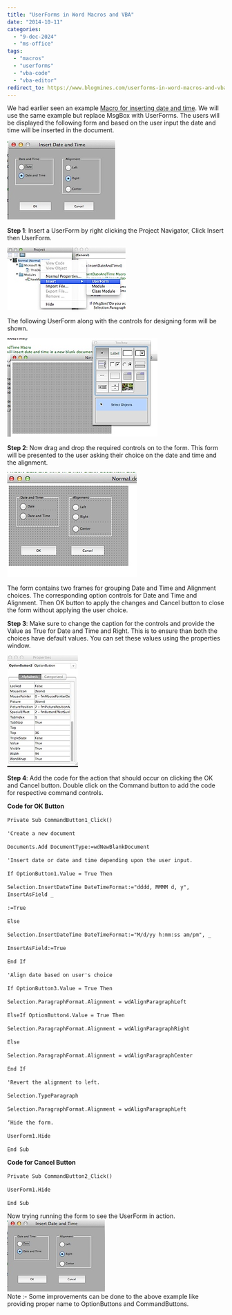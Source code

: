 ```yaml
---
title: "UserForms in Word Macros and VBA"
date: "2014-10-11"
categories: 
  - "9-dec-2024"
  - "ms-office"
tags: 
  - "macros"
  - "userforms"
  - "vba-code"
  - "vba-editor"
redirect_to: https://www.blogmines.com/userforms-in-word-macros-and-vba/
---
```


We had earlier seen an example [Macro for inserting date and time](http://blogmines.com/blog/write-your-own-macro-in-word-2011-for-mac/). We will use the same example but replace MsgBox with UserForms. The users will be displayed the following form and based on the user input the date and time will be inserted in the document.

![201407021300.jpg](/assets/images/201407021300.jpg)

**Step 1**: Insert a UserForm by right clicking the Project Navigator, Click Insert then UserForm.

![201407021157.jpg](/assets/images/201407021157.jpg)

The following UserForm along with the controls for designing form will be shown.

![201407021204.jpg](/assets/images/201407021204.jpg)

**Step 2**: Now drag and drop the required controls on to the form. This form will be presented to the user asking their choice on the date and time and the alignment.

![201407021222.jpg](/assets/images/201407021222.jpg)

The form contains two frames for grouping Date and Time and Alignment choices. The corresponding option controls for Date and Time and Alignment. Then OK button to apply the changes and Cancel button to close the form without applying the user choice.

**Step 3**: Make sure to change the caption for the controls and provide the Value as True for Date and Time and Right. This is to ensure than both the choices have default values. You can set these values using the properties window.

![201407021234.jpg](/assets/images/201407021234.jpg)

**Step 4**: Add the code for the action that should occur on clicking the OK and Cancel button. Double click on the Command button to add the code for respective command controls.

**Code for OK Button**

`Private Sub CommandButton1_Click()   `

`'Create a new document`

`Documents.Add DocumentType:=wdNewBlankDocument`

`'Insert date or date and time depending upon the user input.`

`If OptionButton1.Value = True Then`

`Selection.InsertDateTime DateTimeFormat:="dddd, MMMM d, y", InsertAsField _`

`:=True`

`Else`

`Selection.InsertDateTime DateTimeFormat:="M/d/yy h:mm:ss am/pm", _`

`InsertAsField:=True`

`End If`

`'Align date based on user's choice`

`If OptionButton3.Value = True Then`

`Selection.ParagraphFormat.Alignment = wdAlignParagraphLeft`

`ElseIf OptionButton4.Value = True Then`

`Selection.ParagraphFormat.Alignment = wdAlignParagraphRight`

`Else`

`Selection.ParagraphFormat.Alignment = wdAlignParagraphCenter`

`End If`

`'Revert the alignment to left.`

`Selection.TypeParagraph`

`Selection.ParagraphFormat.Alignment = wdAlignParagraphLeft`

`‘Hide the form.   `

`UserForm1.Hide`

`End Sub`

**Code for Cancel Button**

`Private Sub CommandButton2_Click()`

`UserForm1.Hide`

`End Sub`

Now trying running the form to see the UserForm in action.  
![201407021253.jpg](/assets/images/201407021253.jpg)  
Note :- Some improvements can be done to the above example like providing proper name to OptionButtons and CommandButtons.
